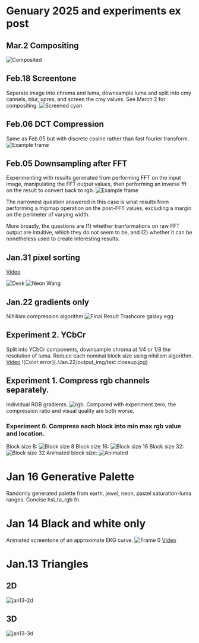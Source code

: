 # Genuary 2025 and experiments ex post

## Mar.2 Compositing
![Composited](./Mar.02/output/composite_2.png)

## Feb.18 Screentone
Separate image into chroma and luma, downsample luma and split into cmy cannels, blur, upres, and screen the cmy values. See March 2 for compositing.
![Screened cyan](./Feb.18/debug/step_06_screened_c.png)

## Feb.06 DCT Compression
Same as Feb.05 but with discrete cosine rather than fast fourier transform.
![Example frame](./Feb.06/output/frame_016.webp)

## Feb.05 Downsampling after FFT
Experimenting with results generated from performing FFT on the input image, manipulating the FFT output values, then performing an inverse fft on the result to convert back to rgb.
![Example frame](./Feb.05/output/frame_016.webp)

The narrowest question answered in this case is what results from performing a mipmap operation on the post-FFT values, excluding a margin on the perimeter of varying width.

More broadly, the questions are (1) whether tranformations on raw FFT output are intuitive, which they do not seem to be, and (2) whether it can be nonetheless used to create interesting results.

## Jan.31 pixel sorting
[Video](./Jan.31/2025jan31.mp4)

![Desk](./Jan.31/output/2025jan31.gif) 
![Neon Wang](./Jan.31/output/2025jan31-neonuv.gif)

## Jan.22 gradients only
Nihilism compression algorithm
![Final Result Trashcore galaxy egg](./Jan.22/galaxy_egg_f.webp)

## Experiment 2. YCbCr
Split into YCbCr components, downsample chroma at 1/4 or 1/8 the resolution of luma. Reduce each nominal block size using nihilism algorithm.
[Video](./Jan.22/output_img/0001-0126.mp4)
![Color error](./Jan.22/output_img/test closeup.jpg)

## Experiment 1. Compress rgb channels separately.
Individual RGB gradients. ![rgb](./Jan.22/output_img/components-ethan.png). Compared with experiment zero, the compression ratio and visual quality are both worse.

### Experiment 0. Compress each block into min max rgb value and location.
Block size 8: ![Block size 8](./Jan.22/output_img/rgb_block_size_08.png)
Block size 16: ![Block size 16](./Jan.22/output_img/rgb_block_size_16.png)
Block size 32: ![Block size 32](./Jan.22/output_img/rgb_block_size_32.png)
Animated block size: ![Animated](./Jan.22/output_img/2025jan22_nihilism.gif)

# Jan 16 Generative Palette
Randomly generated palette from earth, jewel, neon, pastel saturation-luma ranges. Concise hsl_to_rgb fn.

# Jan 14 Black and white only
Animated screentone of an approximate EKG curve.
![Frame 0](./Jan.14/2025jan14.png)
[Video](./Jan.14/2025jan14.mp4)

# Jan.13 Triangles
## 2D
![jan13-2d](./Jan.13/2d/2025jan13.png)
## 3D
![jan13-3d](./Jan.13/3d/jan.13.palm.webp)

